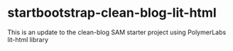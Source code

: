 # startbootstrap-clean-blog-lit-html
This is an update to the clean-blog SAM starter project using PolymerLabs lit-html library

